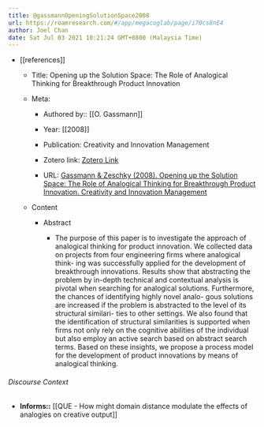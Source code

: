 ```yaml
---
title: @gassmannOpeningSolutionSpace2008
url: https://roamresearch.com/#/app/megacoglab/page/i70cs8nE4
author: Joel Chan
date: Sat Jul 03 2021 10:21:24 GMT+0800 (Malaysia Time)
---
```


- [[references]]

    - Title: Opening up the Solution Space: The Role of Analogical Thinking for Breakthrough Product Innovation

    - Meta:

        - Authored by:: [[O. Gassmann]]

        - Year: [[2008]]

        - Publication: Creativity and Innovation Management

        - Zotero link: [Zotero Link](zotero://select/items/1_FFRDXWCA)

        - URL: [Gassmann & Zeschky (2008). Opening up the Solution Space: The Role of Analogical Thinking for Breakthrough Product Innovation. Creativity and Innovation Management](undefined)

    - Content

        - Abstract

            - The purpose of this paper is to investigate the approach of analogical thinking for product innovation. We collected data on projects from four engineering firms where analogical think- ing was successfully applied for the development of breakthrough innovations. Results show that abstracting the problem by in-depth technical and contextual analysis is pivotal when searching for analogical solutions. Furthermore, the chances of identifying highly novel analo- gous solutions are increased if the problem is abstracted to the level of its structural similari- ties to other settings. We also found that the identification of structural similarities is supported when firms not only rely on the cognitive abilities of the individual but also employ an active search based on abstract search terms. Based on these insights, we propose a process model for the development of product innovations by means of analogical thinking.

###### Discourse Context

- **Informs::** [[QUE - How might domain distance modulate the effects of analogies on creative output]]
